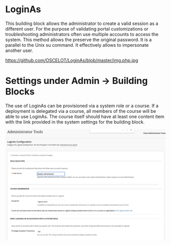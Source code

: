 # LoginAs
This building block allows the administrator to create a valid session as a different user. For the purpose of validating portal customizations or troubleshooting administrators often use multiple accounts to access the system. This method allows the preserve the original password. It is a parallel to the Unix su command. It effectively allows to impersonate another user. 

https://github.com/OSCELOT/LoginAs/blob/master/img.php.jpg

# Settings under Admin -> Building Blocks

The use of LoginAs can be provisioned via a system role or a course.  If a deployment is delegated via a course, all members of the course will be able to use LoginAs.  The course itself should have at least one content item with the link provided in the system settings for the building block.

![image](https://github.com/OSCELOT/LoginAs/blob/master/settings.png)
